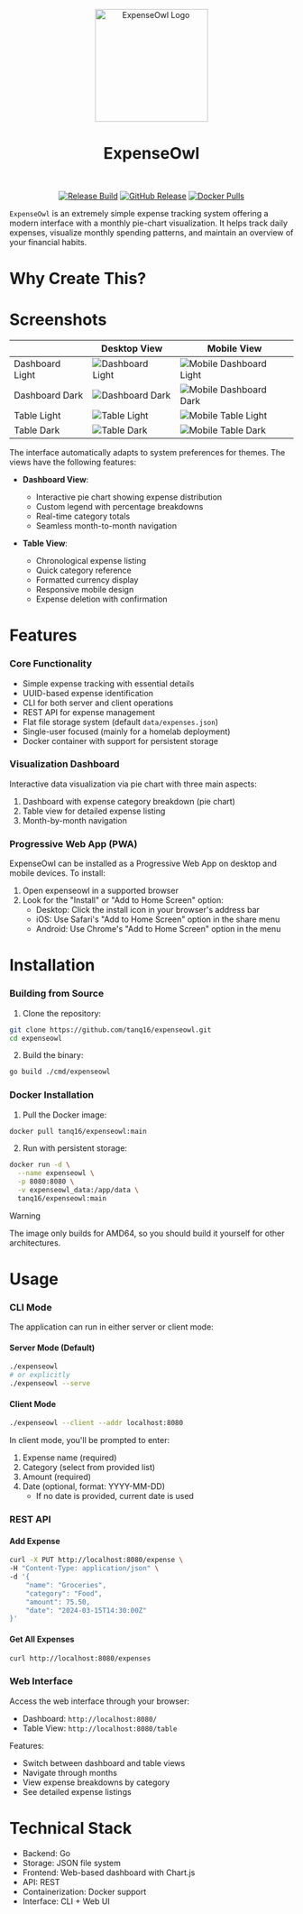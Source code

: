 <p align="center">
<img src="/assets/logo.png" alt="ExpenseOwl Logo" width="200" height="200" /><br>
<h1 align="center">ExpenseOwl</h1><br>

<p align="center">
<a href="https://github.com/tanq16/expenseowl/actions/workflows/release.yml"><img src="https://github.com/tanq16/expenseowl/actions/workflows/release.yml/badge.svg" alt="Release Build"></a>&nbsp;<a href="https://github.com/Tanq16/expenseowl/releases"><img alt="GitHub Release" src="https://img.shields.io/github/v/release/tanq16/expenseowl"></a>&nbsp;<a href="https://hub.docker.com/r/tanq16/expenseowl"><img alt="Docker Pulls" src="https://img.shields.io/docker/pulls/tanq16/expenseowl"></a>
</p>
</p>

`ExpenseOwl` is an extremely simple expense tracking system offering a modern interface with a monthly pie-chart visualization. It helps track daily expenses, visualize monthly spending patterns, and maintain an overview of your financial habits.

# Why Create This?



# Screenshots

| | Desktop View | Mobile View |
| --- | --- | --- |
| Dashboard Light | <img src="/assets/dashboard-light.png" alt="Dashboard Light" /> | <img src="/assets/mobile-dashboard-light.png" alt="Mobile Dashboard Light" /> |
| Dashboard Dark | <img src="/assets/dashboard-dark.png" alt="Dashboard Dark" /> | <img src="/assets/mobile-dashboard-dark.png" alt="Mobile Dashboard Dark" /> |
| Table Light | <img src="/assets/table-light.png" alt="Table Light" /> | <img src="/assets/mobile-table-light.png" alt="Mobile Table Light" /> |
| Table Dark | <img src="/assets/table-dark.png" alt="Table Dark" /> | <img src="/assets/mobile-table-dark.png" alt="Mobile Table Dark" /> |

The interface automatically adapts to system preferences for themes. The views have the following features:

- **Dashboard View**:
  - Interactive pie chart showing expense distribution
  - Custom legend with percentage breakdowns
  - Real-time category totals
  - Seamless month-to-month navigation

- **Table View**:
  - Chronological expense listing
  - Quick category reference
  - Formatted currency display
  - Responsive mobile design
  - Expense deletion with confirmation

# Features

### Core Functionality

- Simple expense tracking with essential details
- UUID-based expense identification
- CLI for both server and client operations
- REST API for expense management
- Flat file storage system (default `data/expenses.json`)
- Single-user focused (mainly for a homelab deployment)
- Docker container with support for persistent storage

### Visualization Dashboard

Interactive data visualization via pie chart with three main aspects:
  1. Dashboard with expense category breakdown (pie chart)
  2. Table view for detailed expense listing
  3. Month-by-month navigation

### Progressive Web App (PWA)

ExpenseOwl can be installed as a Progressive Web App on desktop and mobile devices. To install:

1. Open expenseowl in a supported browser
2. Look for the "Install" or "Add to Home Screen" option:
   - Desktop: Click the install icon in your browser's address bar
   - iOS: Use Safari's "Add to Home Screen" option in the share menu
   - Android: Use Chrome's "Add to Home Screen" option in the menu

# Installation

### Building from Source

1. Clone the repository:
```bash
git clone https://github.com/tanq16/expenseowl.git
cd expenseowl
```

2. Build the binary:
```bash
go build ./cmd/expenseowl
```

### Docker Installation

1. Pull the Docker image:
```bash
docker pull tanq16/expenseowl:main
```

2. Run with persistent storage:
```bash
docker run -d \
  --name expenseowl \
  -p 8080:8080 \
  -v expenseowl_data:/app/data \
  tanq16/expenseowl:main
```

> [!WARNING]
> The image only builds for AMD64, so you should build it yourself for other architectures.

# Usage

### CLI Mode

The application can run in either server or client mode:

#### Server Mode (Default)

```bash
./expenseowl
# or explicitly
./expenseowl --serve
```

#### Client Mode

```bash
./expenseowl --client --addr localhost:8080
```

In client mode, you'll be prompted to enter:

1. Expense name (required)
2. Category (select from provided list)
3. Amount (required)
4. Date (optional, format: YYYY-MM-DD)
   - If no date is provided, current date is used

### REST API

#### Add Expense

```bash
curl -X PUT http://localhost:8080/expense \
-H "Content-Type: application/json" \
-d '{
    "name": "Groceries",
    "category": "Food",
    "amount": 75.50,
    "date": "2024-03-15T14:30:00Z"
}'
```

#### Get All Expenses

```bash
curl http://localhost:8080/expenses
```

### Web Interface

Access the web interface through your browser:

- Dashboard: `http://localhost:8080/`
- Table View: `http://localhost:8080/table`

Features:

- Switch between dashboard and table views
- Navigate through months
- View expense breakdowns by category
- See detailed expense listings

# Technical Stack

- Backend: Go
- Storage: JSON file system
- Frontend: Web-based dashboard with Chart.js
- API: REST
- Containerization: Docker support
- Interface: CLI + Web UI
